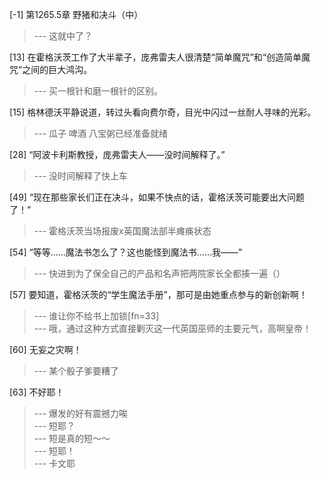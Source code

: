 
[-1] 第1265.5章 野猪和决斗（中）
>--- 这就中了？<br>

[13] 在霍格沃茨工作了大半辈子，庞弗雷夫人很清楚“简单魔咒”和“创造简单魔咒”之间的巨大鸿沟。
>--- 买一根针和磨一根针的区别。<br>

[15] 格林德沃平静说道，转过头看向费尔奇，目光中闪过一丝耐人寻味的光彩。
>--- 瓜子 啤酒 八宝粥已经准备就绪<br>

[28] “阿波卡利斯教授，庞弗雷夫人——没时间解释了。”
>--- 没时间解释了快上车<br>

[49] “现在那些家长们正在决斗，如果不快点的话，霍格沃茨可能要出大问题了！”
>--- 霍格沃茨当场报废x英国魔法部半瘫痪状态<br>

[54] “等等……魔法书怎么了？这也能怪到魔法书……我——”
>--- 快进到为了保全自己的产品和名声把两院家长全都揍一遍（）<br>

[57] 要知道，霍格沃茨的“学生魔法手册”，那可是由她重点参与的新创新啊！
>--- 谁让你不给书上加锁[fn=33]<br>
>--- 哦，通过这种方式直接剿灭这一代英国巫师的主要元气，高啊皇帝！<br>

[60] 无妄之灾啊！
>--- 某个骰子爹要糟了<br>

[63] 不好耶！
>--- 爆发的好有震撼力唉<br>
>--- 短耶？<br>
>--- 短是真的短～～<br>
>--- 短耶！<br>
>--- 卡文耶<br>
